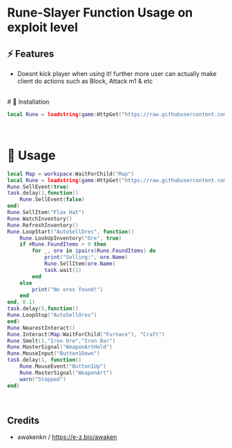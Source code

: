 # Rune-Slayer Function Usage on exploit level

## ⚡ Features

- Doesnt kick player when using it! further more user can actually make client do actions such as Block, Attack m1 & etc
<br/>
# 🔌 Installation

```lua
local Rune = loadstring(game:HttpGet("https://raw.githubusercontent.com/Awakenchan/-Helper-RuneSlayer/refs/heads/main/RuneLibrary"))()
```
<br/>

# 📜 Usage
```lua
local Map = workspace:WaitForChild("Map")
local Rune = loadstring(game:HttpGet("https://raw.githubusercontent.com/Awakenchan/-Helper-RuneSlayer/refs/heads/main/RuneLibrary"))()
Rune.SellEvent(true)
task.delay(1,function()
    Rune.SellEvent(false)
end)
Rune.SellItem("Flax Hat")
Rune.WatchInventory()
Rune.RefreshInventory()
Rune.LoopStart("AutoSellOres", function()
    Rune.LookUpInventory("Ore", true) 
    if #Rune.FoundItems > 0 then
        for _, ore in ipairs(Rune.FoundItems) do 
            print("Selling:", ore.Name)
            Rune.SellItem(ore.Name)
            task.wait(1)
        end
    else
        print("No ores found!")
    end
end, 0.1)
task.delay(5,function()
Rune.LoopStop("AutoSellOres")
end)
Rune.NearestInteract()
Rune.Interact(Map:WaitForChild("Furnace"), "Craft") 
Rune.Smelt(1,"Iron Ore","Iron Bar")
Rune.MasterSignal("WeaponArtHold")
Rune.MouseInput("Button1Down")
task.delay(1, function()
	Rune.MouseEvent("Button1Up")
	Rune.MasterSignal("WeaponArt")
	warn("Stopped")
end)
```
<br/>

## Credits

- awakenkn / https://e-z.bio/awaken
